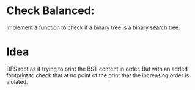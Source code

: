 # Check Balanced:  
Implement a function to check if a binary tree is a binary search tree.  

# Idea  
DFS root as if trying to print the BST content in order. But with an added footprint to check that at no point of the print that the increasing order is violated.  


